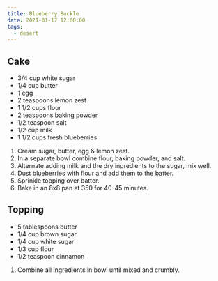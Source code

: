 ```yaml
---
title: Blueberry Buckle
date: 2021-01-17 12:00:00
tags: 
  - desert
---
```


## Cake

- 3/4 cup white sugar
- 1/4 cup butter
- 1 egg
- 2 teaspoons lemon zest
- 1 1/2 cups flour
- 2 teaspoons baking powder
- 1/2 teaspoon salt
- 1/2 cup milk
- 1 1/2 cups fresh blueberries

1. Cream sugar, butter, egg & lemon zest. 
2. In a separate bowl combine flour, baking powder, and salt.
3. Alternate adding milk and the dry ingredients to the sugar, mix well.
4. Dust blueberries with flour and add them to the batter. 
5. Sprinkle topping over batter. 
6. Bake in an 8x8 pan at 350 for 40-45 minutes. 

## Topping
- 5 tablespoons butter
- 1/4 cup brown sugar
- 1/4 cup white sugar
- 1/3 cup flour
- 1/2 teaspoon cinnamon

1. Combine all ingredients in bowl until mixed and crumbly. 
